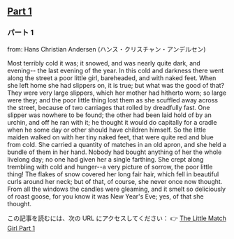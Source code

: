 ## [Part 1](https://www.beanreading.com/ja/article/52?source=github )   
 
 ###  パート 1 

 from:  Hans Christian Andersen (ハンス・クリスチャン・アンデルセン) 

 Most terribly cold it was; it snowed, and was nearly quite dark, and evening-- the last evening of the year. In this cold and darkness there went along the street a poor little girl, bareheaded, and with naked feet. When she left home she had slippers on, it is true; but what was the good of that? They were very large slippers, which her mother had hitherto worn; so large were they; and the poor little thing lost them as she scuffled away across the street, because of two carriages that rolled by dreadfully fast.
One slipper was nowhere to be found; the other had been laid hold of by an urchin, and off he ran with it; he thought it would do capitally for a cradle when he some day or other should have children himself. So the little maiden walked on with her tiny naked feet, that were quite red and blue from cold. She carried a quantity of matches in an old apron, and she held a bundle of them in her hand. Nobody had bought anything of her the whole livelong day; no one had given her a single farthing.
She crept along trembling with cold and hunger--a very picture of sorrow, the poor little thing!
The flakes of snow covered her long fair hair, which fell in beautiful curls around her neck; but of that, of course, she never once now thought. From all the windows the candles were gleaming, and it smelt so deliciously of roast goose, for you know it was New Year's Eve; yes, of that she thought.


この記事を読むには、次の URL にアクセスしてください：  👉    [The Little Match Girl Part 1](https://www.beanreading.com/ja/article/52?source=github ) 
